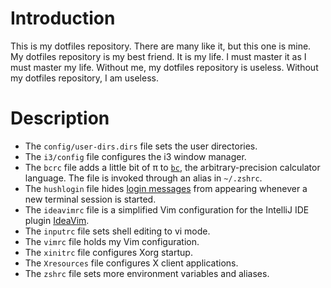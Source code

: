 # Introduction

This is my dotfiles repository. There are many like it, but this one is mine. My dotfiles repository is my best friend. It is my life. I must master it as I must master my life. Without me, my dotfiles repository is useless. Without my dotfiles repository, I am useless.

# Description

* The `config/user-dirs.dirs` file sets the user directories.
* The `i3/config` file configures the i3 window manager.
* The `bcrc` file adds a little bit of π to [`bc`](https://en.wikipedia.org/wiki/Bc_(programming_language)), the arbitrary-precision calculator language. The file is invoked through an alias in `~/.zshrc`.
* The `hushlogin` file hides [login messages](https://linux.die.net/man/1/login) from appearing whenever a new terminal session is started.
* The `ideavimrc` file is a simplified Vim configuration for the IntelliJ IDE plugin [IdeaVim](https://github.com/JetBrains/ideavim).
* The `inputrc` file sets shell editing to vi mode.
* The `vimrc` file holds my Vim configuration.
* The `xinitrc` file configures Xorg startup.
* The `Xresources` file configures X client applications.
* The `zshrc` file sets more environment variables and aliases.
